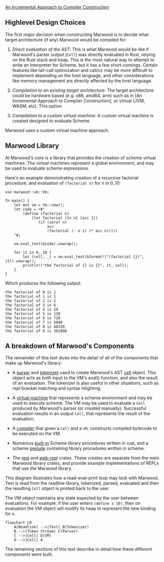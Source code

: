 [built-in]: https://github.com/strtok/marwood/tree/master/marwood/src/vm/builtin
[cell]: https://github.com/strtok/marwood/blob/master/marwood/src/cell.rs
[compiler]: https://github.com/strtok/marwood/blob/master/marwood/src/vm/compile.rs
[parser]: https://github.com/strtok/marwood/blob/master/marwood/src/parse.rs
[prelude]: https://github.com/strtok/marwood/blob/master/marwood/prelude.scm
[repl]: https://github.com/strtok/marwood/blob/master/marwood-repl/src/main.rs
[tokenizer]: https://github.com/strtok/marwood/blob/master/marwood/src/lex.rs
[virtual machine]: https://github.com/strtok/marwood/blob/master/marwood/src/vm/mod.rs
[web-repl]: https://github.com/strtok/marwood/tree/master/marwood-wasm
[An Incremental Approach to Compiler Construction](http://scheme2006.cs.uchicago.edu/11-ghuloum.pdf)

## Highlevel Design Choices

The first major decision when constructing Marwood is to decide what target architecture (if any) Marwood would be compiled for:

1. *Direct evaluation of the AST*: This is what Marwood would be like if Marwood's parser output (`Cell`) was directly evaluated in Rust, relying on the Rust stack and heap. This is the most natural way to attempt to write an interpreter for Scheme, but it has a few short-comings. Certain features like tail-call optimization and call/cc may be more difficult to implement depending on the host language, and other considerations like memory management are directly affected by the host language.
  
2. *Compilation to an existing target architecture*: The target architecture could be hardware based (e.g. x86, amd64, arm) such as in [An Incremental Approach to Compiler Construction], or virtual (JVM, WASM, etc). This option 

3. *Compilation to a custom virtual machine*: A custom virtual machine is created designed to evaluate Scheme.

Marwood uses a custom virtual machine approach.

## Marwood Library

At Marwood's core is a library that provides the creation of scheme virtual machines. The virtual machines represent a global environment, and may be used to evaluate scheme expressions.

Here's an example demonstrating creation of a recursive factorial procedure, and evaluation of `(factorial n)` for n in 0..10:

```rust,noplayground
use marwood::vm::Vm;

fn main() {
    let mut vm = Vm::new();
    let code = r#"
        (define (factorial n)
            (let factorial ([n n] [acc 1])
               (if (zero? n)
                   acc
                   (factorial (- n 1) (* acc n)))))
    "#;

    vm.eval_text(&code).unwrap();

    for it in 0..10 {
        let (cell, _) = vm.eval_text(&format!("(factorial {})", it)).unwrap();
        println!("the factorial of {} is {}", it, cell);
    }
}
```

Which produces the following output:

```
the factorial of 0 is 1
the factorial of 1 is 1
the factorial of 2 is 2
the factorial of 3 is 6
the factorial of 4 is 24
the factorial of 5 is 120
the factorial of 6 is 720
the factorial of 7 is 5040
the factorial of 8 is 40320
the factorial of 9 is 362880
```

## A breakdown of Marwood's Components

The remainder of this text dives into the detail of all of the components that make up Marwood's library:

* A [parser] and [tokenizer] used to create Marwood's AST [cell] object. This object acts as both input to the VM's eval() function, and also the result of an evaluation. The tokenizer is also useful in other situations, such as repl bracket matching and syntax hilighting.
  
* A [virtual machine] that represents a scheme environment and may be used to execute scheme. The VM may be used to evaluate a `Cell` produced by Marwood's parser (or created manually). Successful evaluation results in an output `Cell`, that represents the result of the evaluation.

* A [compiler] that given a `Cell` and a `VM`, constructs compiled bytecode to be executed on the VM.

* Numerous [built-in] Scheme library procedures written in rust, and a scheme [prelude] containing library procedures written in scheme.

* The [repl] and [web-repl] crates. These creates are separate from the main Marwood library crates, and provide example implementations of REPLs that use the Marwood library.

This diagram illustrates how a read-eval-print loop may look with Marwood. Text is read from the readline library, tokenized, parsed, evaluated and then the resulting `Cell` object is printed back to the user.

The VM object maintains any state expected by the user between evaluations. For example, if the user enters `(define x 10)`, then on evaluation the VM object will modify its heap to represent the new binding for x.

```mermaid
flowchart LR
    A(Readline) -->|Text| B(Tokenizer)
    B -->|Token Stream| C(Parser)
    C -->|Cell| D(VM)
    D -->|Cell| A
```

The remaining sections of this text describe in detail how these different components were built.